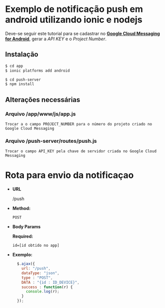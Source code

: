 # Exemplo de notificação push em android utilizando ionic e nodejs
Deve-se seguir este tutorial para se cadastrar no [**Google Cloud Messaging for Android**](https://developers.google.com/cloud-messaging/), gerar a *API KEY* e o *Project Number*.

## Instalação

```bash
$ cd app
$ ionic platforms add android
```

```bash
$ cd push-server
$ npm install
```

## Alterações necessárias

### Arquivo /app/www/js/app.js
```
Trocar a o campo PROJECT_NUMBER para o número do projeto criado no Google Cloud Messaging
```
### Arquivo /push-server/routes/push.js

```
Trocar o campo API_KEY pela chave de servidor criada no Google Cloud Messaging
```

# Rota para envio da notificaçao

* **URL**

  /push

* **Method:**

  `POST`
  
*  **Body Params**

   **Required:**
 
   `id=[id obtido no app]`

* **Exemplo:**

  ```javascript
    $.ajax({
      url: "/push",
      dataType: "json",
      type : "POST",
      DATA : "{id : ID_DEVICE}",
      success : function(r) {
        console.log(r);
      }
    });
  ```
